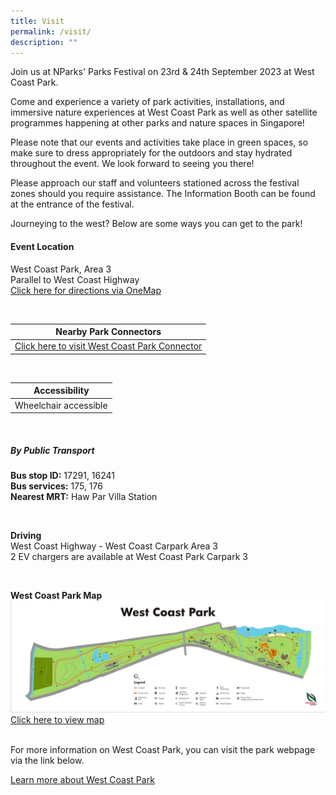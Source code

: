 ```yaml
---
title: Visit
permalink: /visit/
description: ""
---
```

Join us at NParks' Parks Festival on 23rd &amp; 24th September 2023 at West Coast Park. <br>

Come and experience a variety of park activities, installations, and immersive nature experiences at West Coast Park as well as other satellite programmes happening at other parks and nature spaces in Singapore! <br>

Please note that our events and activities take place in green spaces, so make sure to dress appropriately for the outdoors and stay hydrated throughout the event. We look forward to seeing you there! <br>

Please approach our staff and volunteers stationed across the festival zones should you require assistance.  The Information Booth can be found at the entrance of the festival.

Journeying to the west? Below are some ways you can get to the park!


#### Event Location 
West Coast Park, Area 3 <br>
Parallel to West Coast Highway <br>
[Click here for directions via OneMap](https://www.onemap.gov.sg/v2/?lat=1.296153293668301&amp;lng=103.7629999530119)

<br>

| Nearby Park Connectors |  
| -------- | 
| [Click here to visit West Coast Park Connector](https://www.nparks.gov.sg/gardens-parks-and-nature/park-connector-network/west-coast-pc)

<br>

| Accessibility |  
| -------- | 
| Wheelchair accessible

<br>

##### By Public Transport  <br>
**Bus stop ID:** 17291, 16241 <br>
**Bus services:** 175, 176 <br>
**Nearest MRT:** Haw Par Villa Station  

<br>
	
**Driving** <br>
West Coast Highway - West Coast Carpark Area 3 <br>
2 EV chargers are available at West Coast Park Carpark 3

<br>	

**West Coast Park Map** <br>
![West Coast Park map](/images/wcp%20map.jfif)
[Click here to view map](https://www.nparks.gov.sg/-/media/nparks-real-content/gardens-parks-and-nature/parks-and-nature-reserve/west-coast-park/west-coast-park-map.ashx)

<br>
For more information on West Coast Park, you can visit the park webpage via the link below. <br>

[Learn more about West Coast Park](https://www.nparks.gov.sg/gardens-parks-and-nature/parks-and-nature-reserves/west-coast-park)